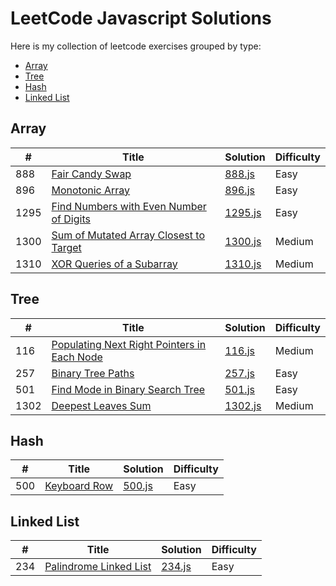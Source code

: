 # LeetCode Javascript Solutions

Here is my collection of leetcode exercises grouped by type:


* [Array](https://github.com/soltex1/Leetcode-Javascript#array)
* [Tree](https://github.com/soltex1/Leetcode-Javascript#tree)
* [Hash](https://github.com/soltex1/Leetcode-Javascript#hash)
* [Linked List](https://github.com/soltex1/Leetcode-Javascript#linked-list)

## Array
|  #  | Title           |  Solution       | Difficulty    | 
|-----|---------------- | --------------- | ------------- |
888 | [Fair Candy Swap](https://leetcode.com/problems/fair-candy-swap/)         | [888.js](./easy/888..js)     |  Easy    
896 | [Monotonic Array](https://leetcode.com/problems/monotonic-array/)         | [896.js](./easy/896..js)     |  Easy    
1295 | [Find Numbers with Even Number of Digits](https://leetcode.com/problems/find-numbers-with-even-number-of-digits/)         | [1295.js](./easy/1295.js)     |  Easy    
1300 | [Sum of Mutated Array Closest to Target](https://leetcode.com/contest/biweekly-contest-16/problems/sum-of-mutated-array-closest-to-target/)         | [1300.js](./medium/1300.js)     |  Medium    
1310 | [XOR Queries of a Subarray](https://leetcode.com/problems/xor-queries-of-a-subarray/)         | [1310.js](./medium/1300.js)     |  Medium    



## Tree
|  #  | Title           |  Solution       | Difficulty    | 
|-----|---------------- | --------------- | ------------- |
116 | [Populating Next Right Pointers in Each Node](https://leetcode.com/problems/populating-next-right-pointers-in-each-node/)         | [116.js](./medium/116.js)     |  Medium    
257 | [Binary Tree Paths](https://leetcode.com/problems/binary-tree-paths/)         | [257.js](./easy/257.js)     |  Easy    
501 | [Find Mode in Binary Search Tree](https://leetcode.com/problems/find-mode-in-binary-search-tree/)         | [501.js](./easy/501.js)     |  Easy    
1302 | [Deepest Leaves Sum](https://leetcode.com/problems/deepest-leaves-sum/)         | [1302.js](./medium/1302.js)     |  Medium    



## Hash
|  #  | Title           |  Solution       | Difficulty    | 
|-----|---------------- | --------------- | ------------- |
500 | [Keyboard Row](https://leetcode.com/problems/keyboard-row/submissions/)         | [500.js](./easy/500.js)     |  Easy    


## Linked List
|  #  | Title           |  Solution       | Difficulty    | 
|-----|---------------- | --------------- | ------------- |
234 | [Palindrome Linked List](https://leetcode.com/problems/palindrome-linked-list/)         | [234.js](./easy/234.js)     |  Easy    
